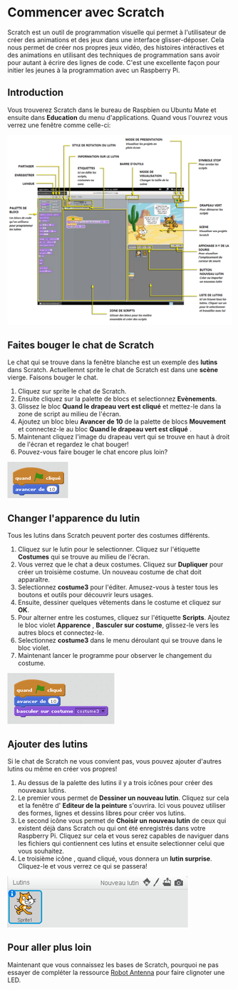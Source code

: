 # Commencer avec Scratch

Scratch est un outil de programmation visuelle qui permet à l'utilisateur de créer des animations et des jeux dans une interface glisser-déposer. Cela nous permet de créer nos propres jeux vidéo, des histoires intéractives et des animations en utilisant des techniques de programmation sans avoir pour autant à écrire des lignes de code. C'est une excellente façon pour initier les jeunes à la programmation avec un Raspberry Pi.

## Introduction

Vous trouverez Scratch dans le bureau de Raspbien ou Ubuntu Mate et ensuite dans **Education** du menu d'applications.  Quand vous l'ouvrez vous verrez une fenêtre comme celle-ci: 

![](images/scratch-interface.png)

## Faites bouger le chat de Scratch

Le chat qui se trouve dans la fenêtre blanche est un exemple des **lutins** dans Scratch. Actuellemnt sprite le chat de Scratch est dans une **scène** vierge.  Faisons bouger le chat.

1. Cliquez sur sprite le chat de Scratch.
2. Ensuite cliquez sur la palette de blocs et selectionnez **Evènements**.
3. Glissez le bloc **Quand le drapeau vert est cliqué** et mettez-le dans la zone de script au milieu de l'écran.
4. Ajoutez un bloc bleu **Avancer de 10** de la palette de blocs **Mouvement** et connectez-le au bloc **Quand le drapeau vert est cliqué** .
5. Maintenant cliquez l'image du drapeau vert qui se trouve en haut à droit de l'écran et regardez le chat bouger!
6. Pouvez-vous faire bouger le chat encore plus loin? 

![](images/Scratch1.png)

## Changer l'apparence du lutin

Tous les lutins dans Scratch peuvent porter des costumes différents.

1. Cliquez sur le lutin pour le selectionner. Cliquez sur l'étiquette **Costumes** qui se trouve au milieu de l'écran.
2. Vous verrez que le chat a deux costumes. Cliquez sur **Dupliquer** pour créer un troisième costume. Un nouveau costume de chat doit apparaître.
3. Selectionnez **costume3** pour l'éditer. Amusez-vous à tester tous les boutons et outils pour découvrir leurs usages.
4. Ensuite, dessiner quelques vêtements dans le costume et cliquez sur **OK**.
5. Pour alterner entre les costumes, cliquez sur l'étiquette **Scripts**. Ajoutez le bloc violet **Apparence** , **Basculer sur costume**, glissez-le vers les autres blocs et connectez-le.
6. Selectionnez **costume3** dans le menu déroulant qui se trouve dans le bloc violet.
7. Maintenant lancer le programme pour observer le changement du costume.

![](images/Scratch2.png)

## Ajouter des lutins

Si le chat de Scratch ne vous convient pas, vous pouvez ajouter d'autres lutins ou même en créer vos propres!

1. Au dessus de la palette des lutins il y a trois icônes pour créer des nouveaux lutins.
2. Le premier vous permet de **Dessiner un nouveau lutin**. Cliquez sur cela et la fenêtre d' **Editeur de la peinture** s'ouvrira. Ici vous pouvez utiliser des formes, lignes et dessins libres pour créer vos lutins.
3. Le second icône vous permet de **Choisir un nouveau lutin** de ceux qui existent déjà dans Scratch ou qui ont été enregistrés dans votre Raspberry Pi. Cliquez sur cela et vous serez capables de naviguer dans les fichiers qui contiennent ces lutins et ensuite selectionner celui que vous souhaitez.
4. Le troisième icône , quand cliqué, vous donnera un **lutin surprise**.  Cliquez-le et vous verrez ce qui se passera!

![](images/Scratch3.png)

## Pour aller plus loin
Maintenant que vous connaissez les bases de Scratch, pourquoi ne pas essayer de compléter la ressource  [Robot Antenna](http://www.raspberrypi.org/learning/robot-antenna/) pour faire clignoter une LED.
